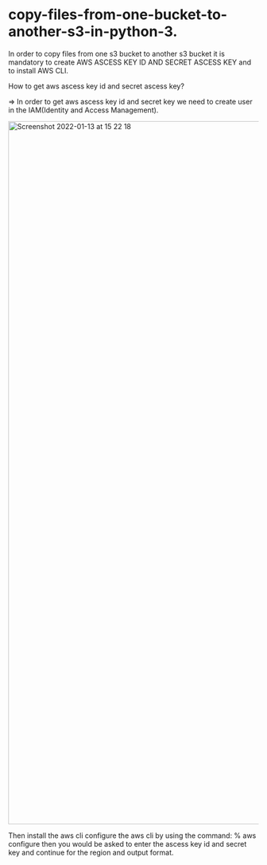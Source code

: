 # copy-files-from-one-bucket-to-another-s3-in-python-3.


In order to copy files from one s3 bucket to another s3 bucket it is mandatory to create AWS ASCESS KEY ID AND SECRET ASCESS KEY and to install AWS CLI.


How to get aws ascess key id and secret ascess key?

=> In order to get aws ascess key id and secret key we need to create user in the IAM(Identity and Access Management).

<img width="1411" alt="Screenshot 2022-01-13 at 15 22 18" src="https://user-images.githubusercontent.com/58841159/149307445-7f783fb8-a539-4d9d-9c2e-ad6ae1e2700f.png">


Then install the aws cli configure the aws cli by using the command: %   aws configure
then you would be asked to enter the ascess key id and secret key and continue for the region and output format.


